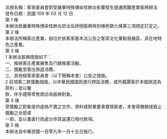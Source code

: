 法規名稱：客家委員會對受嚴重特殊傳染性肺炎影響發生營運困難產業振興辦法  
發布日期：民國 109 年 03 月 12 日  
第 1 條  
本辦法依嚴重特殊傳染性肺炎防治及紓困振興特別條例第九條第三項規定訂定之。  
第 2 條  
本辦法所稱客庄產業，指位於依客家基本法公告之客家文化重點發展區，具在地特色之產業。  
第 3 條  
1 本辦法振興措施如下：  
一、推辦客庄產業展售及行銷推廣活動。  
二、獎勵至客庄旅遊消費。  
三、其他經客家委員會（以下簡稱本會）公告之措施。  
2 前項第二款獎勵措施，以中華民國國民進行跨區消費，或外籍團客於本國旅遊為原則；並以餐  
飲、伴手禮等零售商店為振興對象。  
第 4 條  
受獎勵之對象提供虛偽不實之文件、資料或對重要事實隱匿者，本會得撤銷或廢止獎勵之全部或  
一部，並以書面行政處分命其返還已撥付款項。  
第 5 條  
本辦法自中華民國一百零九年一月十五日施行。  


